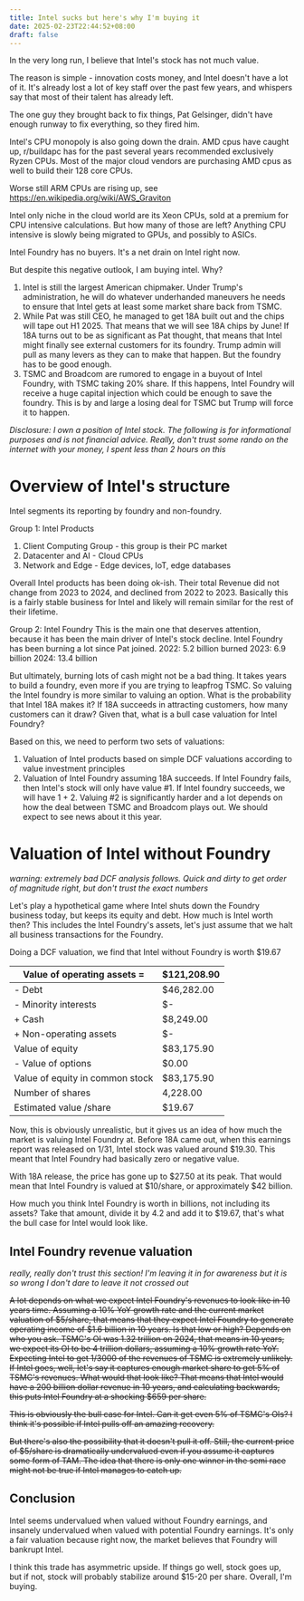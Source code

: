 ```yaml
---
title: Intel sucks but here's why I'm buying it
date: 2025-02-23T22:44:52+08:00
draft: false
---
```

In the very long run, I believe that Intel's stock has not much value.

The reason is simple - innovation costs money, and Intel doesn't have a lot of it. It's already lost a lot of key staff over the past few years, and whispers say that most of their talent has already left.

The one guy they brought back to fix things, Pat Gelsinger, didn't have enough runway to fix everything, so they fired him.

Intel's CPU monopoly is also going down the drain. AMD cpus have caught up, r/buildapc has for the past several years recommended exclusively Ryzen CPUs. Most of the major cloud vendors are purchasing AMD cpus as well to build their 128 core CPUs.

Worse still ARM CPUs are rising up, see https://en.wikipedia.org/wiki/AWS_Graviton

Intel only niche in the cloud world are its Xeon CPUs,  sold at a premium for CPU intensive calculations. But how many of those are left? Anything CPU intensive is slowly being migrated to GPUs, and possibly to ASICs. 

Intel Foundry has no buyers. It's a net drain on Intel right now.

But despite this negative outlook, I am buying intel. Why?
1. Intel is still the largest American chipmaker. Under Trump's administration, he will do whatever underhanded maneuvers he needs to ensure that Intel gets at least some market share back from TSMC.
2. While Pat was still CEO, he managed to get 18A built out and the chips will tape out H1 2025. That means that we will see 18A chips by June! If 18A turns out to be as significant as Pat thought, that means that Intel might finally see external customers for its foundry. Trump admin will pull as many levers as they can to make that happen. But the foundry has to be good enough.
3. TSMC and Broadcom are rumored to engage in a buyout of Intel Foundry, with TSMC taking 20% share. If this happens, Intel Foundry will receive a huge capital injection which could be enough to save the foundry. This is by and large a losing deal for TSMC but Trump will force it to happen.

*Disclosure: I own a position of Intel stock. The following is for informational purposes and is not financial advice. Really, don't trust some rando on the internet with your money, I spent less than 2 hours on this*

# Overview of Intel's structure

Intel segments its reporting by foundry and non-foundry.

Group 1: Intel Products
1. Client Computing Group - this group is their PC market
2. Datacenter and AI - Cloud CPUs
3. Network and Edge - Edge devices, IoT, edge databases

Overall Intel products has been doing ok-ish. Their total Revenue did not change from 2023 to 2024, and declined from 2022 to 2023. Basically this is a fairly stable business for Intel and likely will remain similar for the rest of their lifetime.

Group 2: Intel Foundry
This is the main one that deserves attention, because it has been the main driver of Intel's stock decline. Intel Foundry has been burning a lot since Pat joined.
2022: 5.2 billion burned
2023: 6.9 billion
2024: 13.4 billion

But ultimately, burning lots of cash might not be a bad thing. It takes years to build a foundry, even more if you are trying to leapfrog TSMC.
So valuing the Intel foundry is more similar to valuing an option. What is the probability that Intel 18A makes it? If 18A succeeds in attracting customers, how many customers can it draw? Given that, what is a bull case valuation for Intel Foundry?

Based on this, we need to perform two sets of valuations:
1. Valuation of Intel products based on simple DCF valuations according to value investment principles
2. Valuation of Intel Foundry assuming 18A succeeds.
If Intel Foundry fails, then Intel's stock will only have value #1. If Intel foundry succeeds, we will have 1 + 2.
Valuing #2 is significantly harder and a lot depends on how the deal between TSMC and Broadcom plays out. We should expect to see news about it this year.

# Valuation of Intel without Foundry
*warning: extremely bad DCF analysis follows. Quick and dirty to get order of magnitude right, but don't trust the exact numbers*

Let's play a hypothetical game where Intel shuts down the Foundry business today, but keeps its equity and debt.
How much is Intel worth then? This includes the Intel Foundry's assets, let's just assume that we halt all business transactions for the Foundry.

Doing a DCF valuation, we find that Intel without Foundry is worth $19.67

|   Value of operating assets =   |  $121,208.90 |
|---------------------------------|--------------|
| - Debt                          |  $46,282.00  |
| - Minority interests            |  $-          |
| +  Cash                         |  $8,249.00   |
| + Non-operating assets          |  $-          |
| Value of equity                 |  $83,175.90  |
| - Value of options              | $0.00        |
| Value of equity in common stock |  $83,175.90  |
| Number of shares                |  4,228.00    |
| Estimated value /share          |  $19.67      |

Now, this is obviously unrealistic, but it gives us an idea of how much the market is valuing Intel Foundry at. Before 18A came out, when this earnings report was released on 1/31, Intel stock was valued around $19.30. This meant that Intel Foundry had basically zero or negative value.

With 18A release, the price has gone up to $27.50 at its peak. That would mean that Intel Foundry is valued at $10/share, or approximately $42 billion.

How much you think Intel Foundry is worth in billions, not including its assets? Take that amount, divide it by 4.2 and add it to $19.67, that's what the bull case for Intel would look like.

## Intel Foundry revenue valuation
*really, really don't trust this section! I'm leaving it in for awareness but it is so wrong I don't dare to leave it not crossed out*

~~A lot depends on what we expect Intel Foundry's revenues to look like in 10 years time.
Assuming a 10% YoY growth rate and the current market valuation of $5/share, that means that they expect Intel Foundry to generate operating income of $1.6 billion in 10 years.
Is that low or high? Depends on who you ask. TSMC's OI was 1.32 trillion on 2024, that means in 10 years, we expect its OI to be 4 trillion dollars, assuming a 10% growth rate YoY. 
Expecting Intel to get 1/3000 of the revenues of TSMC is extremely unlikely. If Intel goes, well, let's say it captures enough market share to get 5% of TSMC's revenues.
What would that look like? That means that Intel would have a 200 billion dollar revenue in 10 years, and calculating backwards, this puts Intel Foundry at a shocking $659 per share.~~

~~This is obviously the bull case for Intel. Can it get even 5% of TSMC's OIs? I think it's possible if Intel pulls off an amazing recovery.~~

~~But there's also the possibility that it doesn't pull it off. Still, the current price of $5/share is dramatically undervalued even if you assume it captures some form of TAM. The idea that there is only one winner in the semi race might not be true if Intel manages to catch up.~~

## Conclusion
Intel seems undervalued when valued without Foundry earnings, and insanely undervalued when valued with potential Foundry earnings. It's only a fair valuation because right now, the market believes that Foundry will bankrupt Intel.

I think this trade has asymmetric upside. If things go well, stock goes up, but if not, stock will probably stabilize around $15-20 per share. Overall, I'm buying.